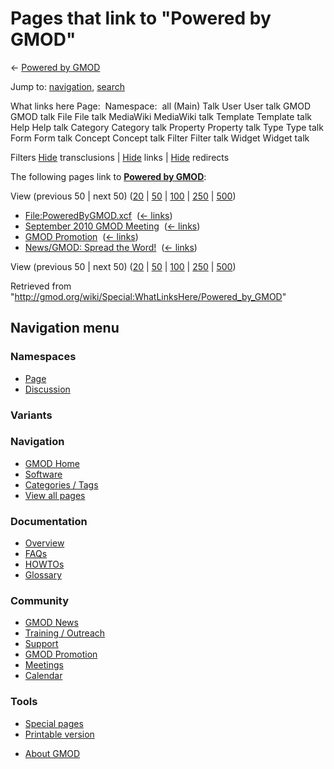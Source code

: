 <div id="mw-page-base" class="noprint">

</div>

<div id="mw-head-base" class="noprint">

</div>

<div id="content" class="mw-body" role="main">

<span id="top"></span>

<div id="mw-js-message" style="display:none;">

</div>



# <span dir="auto">Pages that link to "Powered by GMOD"</span>

<div id="bodyContent">

<div id="contentSub">

← [Powered by GMOD](/wiki/Powered_by_GMOD "Powered by GMOD")

</div>

<div id="jump-to-nav" class="mw-jump">

Jump to: [navigation](#mw-navigation), [search](#p-search)

</div>

<div id="mw-content-text">

What links here Page:  Namespace:  all (Main) Talk User User talk GMOD
GMOD talk File File talk MediaWiki MediaWiki talk Template Template talk
Help Help talk Category Category talk Property Property talk Type Type
talk Form Form talk Concept Concept talk Filter Filter talk Widget
Widget talk

Filters
[Hide](/mediawiki/index.php?title=Special:WhatLinksHere/Powered_by_GMOD&hidetrans=1 "Special:WhatLinksHere/Powered by GMOD")
transclusions \|
[Hide](/mediawiki/index.php?title=Special:WhatLinksHere/Powered_by_GMOD&hidelinks=1 "Special:WhatLinksHere/Powered by GMOD")
links \|
[Hide](/mediawiki/index.php?title=Special:WhatLinksHere/Powered_by_GMOD&hideredirs=1 "Special:WhatLinksHere/Powered by GMOD")
redirects

The following pages link to **[Powered by
GMOD](/wiki/Powered_by_GMOD "Powered by GMOD")**:

View (previous 50 \| next 50)
([20](/mediawiki/index.php?title=Special:WhatLinksHere/Powered_by_GMOD&limit=20 "Special:WhatLinksHere/Powered by GMOD")
\|
[50](/mediawiki/index.php?title=Special:WhatLinksHere/Powered_by_GMOD&limit=50 "Special:WhatLinksHere/Powered by GMOD")
\|
[100](/mediawiki/index.php?title=Special:WhatLinksHere/Powered_by_GMOD&limit=100 "Special:WhatLinksHere/Powered by GMOD")
\|
[250](/mediawiki/index.php?title=Special:WhatLinksHere/Powered_by_GMOD&limit=250 "Special:WhatLinksHere/Powered by GMOD")
\|
[500](/mediawiki/index.php?title=Special:WhatLinksHere/Powered_by_GMOD&limit=500 "Special:WhatLinksHere/Powered by GMOD"))

- [File:PoweredByGMOD.xcf](/wiki/File:PoweredByGMOD.xcf "File:PoweredByGMOD.xcf")
  ‎ <span class="mw-whatlinkshere-tools">([←
  links](/mediawiki/index.php?title=Special:WhatLinksHere&target=File%3APoweredByGMOD.xcf "Special:WhatLinksHere"))</span>
- [September 2010 GMOD
  Meeting](/wiki/September_2010_GMOD_Meeting "September 2010 GMOD Meeting")
  ‎ <span class="mw-whatlinkshere-tools">([←
  links](/mediawiki/index.php?title=Special:WhatLinksHere&target=September+2010+GMOD+Meeting "Special:WhatLinksHere"))</span>
- [GMOD Promotion](/wiki/GMOD_Promotion "GMOD Promotion") ‎
  <span class="mw-whatlinkshere-tools">([←
  links](/mediawiki/index.php?title=Special:WhatLinksHere&target=GMOD+Promotion "Special:WhatLinksHere"))</span>
- [News/GMOD: Spread the
  Word!](/wiki/News/GMOD:_Spread_the_Word! "News/GMOD: Spread the Word!")
  ‎ <span class="mw-whatlinkshere-tools">([←
  links](/mediawiki/index.php?title=Special:WhatLinksHere&target=News%2FGMOD%3A+Spread+the+Word%21 "Special:WhatLinksHere"))</span>

View (previous 50 \| next 50)
([20](/mediawiki/index.php?title=Special:WhatLinksHere/Powered_by_GMOD&limit=20 "Special:WhatLinksHere/Powered by GMOD")
\|
[50](/mediawiki/index.php?title=Special:WhatLinksHere/Powered_by_GMOD&limit=50 "Special:WhatLinksHere/Powered by GMOD")
\|
[100](/mediawiki/index.php?title=Special:WhatLinksHere/Powered_by_GMOD&limit=100 "Special:WhatLinksHere/Powered by GMOD")
\|
[250](/mediawiki/index.php?title=Special:WhatLinksHere/Powered_by_GMOD&limit=250 "Special:WhatLinksHere/Powered by GMOD")
\|
[500](/mediawiki/index.php?title=Special:WhatLinksHere/Powered_by_GMOD&limit=500 "Special:WhatLinksHere/Powered by GMOD"))

</div>

<div class="printfooter">

Retrieved from
"<http://gmod.org/wiki/Special:WhatLinksHere/Powered_by_GMOD>"

</div>

<div id="catlinks" class="catlinks catlinks-allhidden">

</div>

<div class="visualClear">

</div>

</div>

</div>

<div id="mw-navigation">

## Navigation menu

<div id="mw-head">



<div id="left-navigation">

<div id="p-namespaces" class="vectorTabs" role="navigation"
aria-labelledby="p-namespaces-label">

### Namespaces

- <span id="ca-nstab-main"><a href="/wiki/Powered_by_GMOD" accesskey="c"
  title="View the content page [c]">Page</a></span>
- <span id="ca-talk"><a
  href="/mediawiki/index.php?title=Talk:Powered_by_GMOD&amp;action=edit&amp;redlink=1"
  accesskey="t"
  title="Discussion about the content page [t]">Discussion</a></span>

</div>

<div id="p-variants" class="vectorMenu emptyPortlet" role="navigation"
aria-labelledby="p-variants-label">

### 

### Variants[](#)

<div class="menu">

</div>

</div>

</div>





</div>

</div>

</div>

<div id="mw-panel">

<div id="p-logo" role="banner">

<a href="/wiki/Main_Page"
style="background-image: url(http://gmod.org/images/GMOD-cogs.png);"
title="Visit the main page"></a>

</div>

<div id="p-Navigation" class="portal" role="navigation"
aria-labelledby="p-Navigation-label">

### Navigation

<div class="body">

- <span id="n-GMOD-Home">[GMOD Home](/wiki/Main_Page)</span>
- <span id="n-Software">[Software](/wiki/GMOD_Components)</span>
- <span id="n-Categories-.2F-Tags">[Categories /
  Tags](/wiki/Categories)</span>
- <span id="n-View-all-pages">[View all
  pages](/wiki/Special:AllPages)</span>

</div>

</div>

<div id="p-Documentation" class="portal" role="navigation"
aria-labelledby="p-Documentation-label">

### Documentation

<div class="body">

- <span id="n-Overview">[Overview](/wiki/Overview)</span>
- <span id="n-FAQs">[FAQs](/wiki/Category:FAQ)</span>
- <span id="n-HOWTOs">[HOWTOs](/wiki/Category:HOWTO)</span>
- <span id="n-Glossary">[Glossary](/wiki/Glossary)</span>

</div>

</div>

<div id="p-Community" class="portal" role="navigation"
aria-labelledby="p-Community-label">

### Community

<div class="body">

- <span id="n-GMOD-News">[GMOD News](/wiki/GMOD_News)</span>
- <span id="n-Training-.2F-Outreach">[Training /
  Outreach](/wiki/Training_and_Outreach)</span>
- <span id="n-Support">[Support](/wiki/Support)</span>
- <span id="n-GMOD-Promotion">[GMOD
  Promotion](/wiki/GMOD_Promotion)</span>
- <span id="n-Meetings">[Meetings](/wiki/Meetings)</span>
- <span id="n-Calendar">[Calendar](/wiki/Calendar)</span>

</div>

</div>

<div id="p-tb" class="portal" role="navigation"
aria-labelledby="p-tb-label">

### Tools

<div class="body">

- <span id="t-specialpages"><a href="/wiki/Special:SpecialPages" accesskey="q"
  title="A list of all special pages [q]">Special pages</a></span>
- <span id="t-print"><a
  href="/mediawiki/index.php?title=Special:WhatLinksHere/Powered_by_GMOD&amp;printable=yes"
  rel="alternate" accesskey="p"
  title="Printable version of this page [p]">Printable version</a></span>

</div>

</div>

</div>

</div>

<div id="footer" role="contentinfo">

- <span id="footer-places-about">[About
  GMOD](/wiki/GMOD:About "GMOD:About")</span>

<!-- -->






</div>
